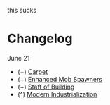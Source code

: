 this sucks

# Changelog
June 21
- (+) [Carpet](https://www.curseforge.com/minecraft/mc-mods/carpet)
- (+) [Enhanced Mob Spawners](https://www.curseforge.com/minecraft/mc-mods/enhanced-mob-spawners)
- (+) [Staff of Building](https://www.curseforge.com/minecraft/mc-mods/staff-of-building)
- (^) [Modern Industrialization](https://www.curseforge.com/minecraft/mc-mods/modern-industrialization/download/3346888)

